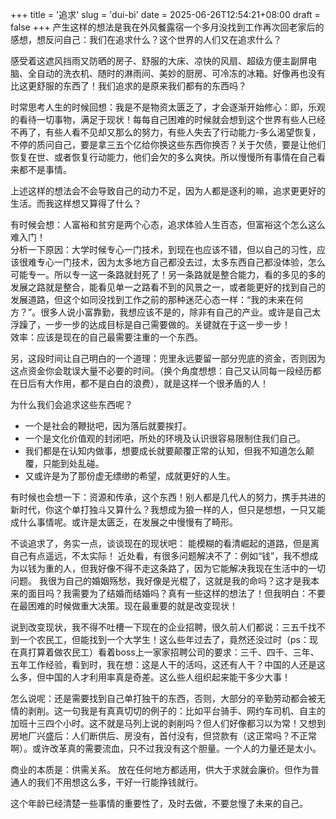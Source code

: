 +++
title = '追求'
slug = 'dui-bi'
date = 2025-06-26T12:54:21+08:00
draft = false
+++
产生这样的想法是我在外风餐露宿一个多月没找到工作再次回老家后的感想，想反问自己：我们在追求什么？这个世界的人们又在追求什么？

感受着这遮风挡雨又防晒的房子、舒服的大床、凉快的风扇、超级方便主副屏电脑、全自动的洗衣机、随时的淋雨间、美妙的厨房、可冷冻的冰箱。好像再也没有比这更舒服的东西了！我们追求的是原来我们都有的东西吗？

时常思考人生的时候回想：我是不是物资太匮乏了，才会逐渐开始修心：即，乐观的看待一切事物，满足于现状！每每自己困难的时候就会想到这个世界有些人已经不再了，有些人看不见却又那么的努力，有些人失去了行动能力-多么渴望恢复，不停的质问自己，要是拿三五个亿给你换这些东西你换否？关于欠债，要是让他们恢复在世、或者恢复行动能力，他们会欠的多么爽快。所以慢慢所有事情在自己看来都不是事情。

上述这样的想法会不会导致自己的动力不足，因为人都是逐利的嘛，追求更更好的生活。而我这样想又算得了什么？

有时候会想：人富裕和贫穷是两个心态，追求体验人生百态，但富裕这个怎么这么难入门！  
分析一下原因：大学时候专心一门技术，到现在也应该不错，但以自己的习性，应该很难专心一门技术，因为太多地方自己都没去过，太多东西自己都没体验，怎么可能专一。所以专一这一条路就封死了！另一条路就是整合能力，看的多见的多的发展之路就是整合，能看见单一之路看不到的风景之一，或者能更好的找到自己的发展道路，但这个如同没找到工作之前的那种迷茫心态一样：“我的未来在何方？”。很多人说小富靠勤，我想应该不是的，除非有自己的产业。或许是自己太浮躁了，一步一步的达成目标是自己需要做的。关键就在于这一步一步！  
效率：应该是现在的自己最需要注重的一个东西。

另，这段时间让自己明白的一个道理：兜里永远要留一部分兜底的资金，否则因为这点资金你会耽误大量不必要的时间。（换个角度想想：自己又认同每一段经历都在日后有大作用，都不是白白的浪费），就是这样一个很矛盾的人！

为什么我们会追求这些东西呢？
- 一个是社会的鞭挞吧，因为落后就要挨打。
- 一个是文化价值观的封闭吧，所处的环境及认识很容易限制住我们自己。
- 我们都是在认知内做事，想要成长就要颠覆正常的认知，但我不知道怎么颠覆，只能到处乱碰。
- 又或许是为了那份虚无缥缈的希望，成就更好的人生。

有时候也会想一下：资源和传承，这个东西！别人都是几代人的努力，携手共进的新时代，你这个单打独斗又算什么？我想成为狼一样的人，但只是想想，一只又能成什么事情呢。或许是太匮乏，在发展之中慢慢有了畸形。

不谈追求了，务实一点，谈谈现在的现状吧：
能模糊的看清崛起的道路，但是离自己有点遥远，不太实际！
近处看，有很多问题解决不了：例如“钱”，我不想成为以钱为重的人，但我好像不得不走这条路了，因为它能解决我现在生活中的一切问题。
我很为自己的婚姻殇愁，我好像是光棍了，这就是我的命吗？这才是我本来的面目吗？我需要为了结婚而结婚吗？真有一些这样的想法了！但我明白：不要在最困难的时候做重大决策。现在最重要的就是改变现状！

说到改变现状，我不得不吐槽一下现在的企业招聘，很久前人们都说：三五千找不到一个农民工，但能找到一个大学生！这么些年过去了，竟然还没过时（ps：现在真打算着做农民工）看着boss上一家家招聘公司的要求：三千、四千、三年、五年工作经验，看到时，我在想：这是人干的活吗，这还有人干？中国的人还是这么多，但中国的人才利用率真是奇差。这么些人组织起来能干多少大事！

怎么说呢：还是需要找到自己单打独干的东西，否则，大部分的辛勤劳动都会被无情的剥削。这一句我是有真真切切的例子的：比如平台骑手、网约车司机、自主的加班十三四个小时。这不就是马列上说的剥削吗？但人们好像都习以为常！又想到房地厂兴盛后：人们断供后、房没有，首付没有，但贷款有（这正常吗？不正常啊）。或许改革真的需要流血，只不过我没有这个胆量。一个人的力量还是太小。

商业的本质是：供需关系。
放在任何地方都适用，供大于求就会廉价。但作为普通人的我们不用想这么多，干好一行能挣钱就行。

这个年龄已经清楚一些事情的重要性了，及时去做，不要怠慢了未来的自己。
